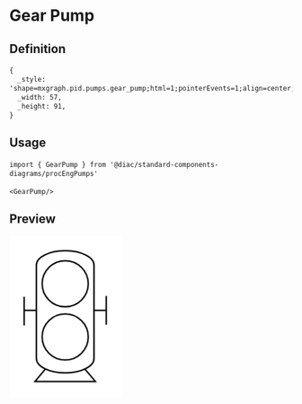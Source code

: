 # Gear Pump

## Definition

```
{
  _style: 'shape=mxgraph.pid.pumps.gear_pump;html=1;pointerEvents=1;align=center;verticalLabelPosition=bottom;verticalAlign=top;dashed=0;',
  _width: 57,
  _height: 91,
}
```

## Usage

```
import { GearPump } from '@diac/standard-components-diagrams/procEngPumps'

<GearPump/>
```

## Preview

<img src="./gear-pump.png" width="200"/>
